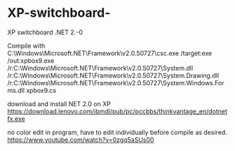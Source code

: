 # XP-switchboard-
XP switchboard .NET 2.-0


Compile with        
C:\Windows\Microsoft.NET\Framework\v2.0.50727\csc.exe /target:exe /out:xpbox9.exe /r:C:\Windows\Microsoft.NET\Framework\v2.0.50727\System.dll /r:C:\Windows\Microsoft.NET\Framework\v2.0.50727\System.Drawing.dll /r:C:\Windows\Microsoft.NET\Framework\v2.0.50727\System.Windows.Forms.dll xpbox9.cs

download and install NET 2.0 on XP 
https://download.lenovo.com/ibmdl/pub/pc/pccbbs/thinkvantage_en/dotnetfx.exe

no color edit in program, have to edit individually before compile as desired.
https://www.youtube.com/watch?v=0zgq5aSUs00
